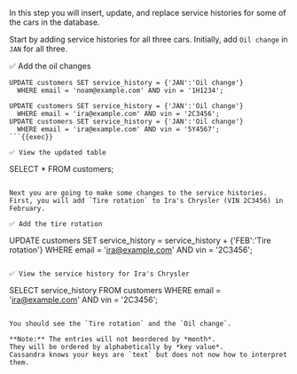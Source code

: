 In this step you will insert, update, and replace service histories for some of the cars in the database.

Start by adding service histories for all three cars.
Initially, add `Oil change` in `JAN` for all three.

✅ Add the oil changes
```
UPDATE customers SET service_history = {'JAN':'Oil change'} 
  WHERE email = 'noam@example.com' AND vin = '1H1234';

UPDATE customers SET service_history = {'JAN':'Oil change'} 
  WHERE email = 'ira@example.com' AND vin = '2C3456';
UPDATE customers SET service_history = {'JAN':'Oil change'} 
  WHERE email = 'ira@example.com' AND vin = '5Y4567';
```{{exec}}

✅ View the updated table
```
SELECT * FROM customers;
```{{exec}}

Next you are going to make some changes to the service histories. 
First, you will add `Tire rotation` to Ira's Chrysler (VIN 2C3456) in February.

✅ Add the tire rotation
```
UPDATE customers SET service_history = service_history + {'FEB':'Tire rotation'}
  WHERE email = 'ira@example.com' AND vin = '2C3456';
```{{exec}}

✅ View the service history for Ira's Chrysler
```
SELECT service_history FROM customers
  WHERE email = 'ira@example.com' AND vin = '2C3456';
```{{exec}}

You should see the `Tire rotation` and the `Oil change`.

**Note:** The entries will not beordered by *month*.
They will be ordered by alphabetically by *key value*.
Cassandra knows your keys are `text` but does not now how to interpret them.  